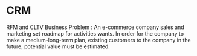 # CRM
RFM and CLTV
Business Problem : An e-commerce company sales and marketing set roadmap for activities wants. In order for the company to make a medium-long-term plan, existing customers to the company in the future, potential value must be estimated.
